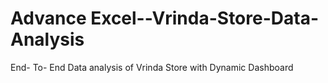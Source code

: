 # Advance Excel--Vrinda-Store-Data-Analysis
End- To- End Data analysis of Vrinda Store with Dynamic Dashboard
